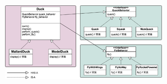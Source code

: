 ![strategy.png](https://github.com/rightgo09/perl-headfirst-designpattern/raw/master/strategy/strategy.png)
